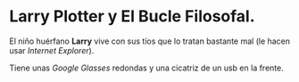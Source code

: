 ﻿# Larry Plotter y El Bucle Filosofal.

El niño huérfano **Larry** vive con sus tíos que lo tratan bastante mal (le hacen usar *Internet Explorer*).

Tiene unas *Google Glasses* redondas y una cicatriz de un usb en la frente.